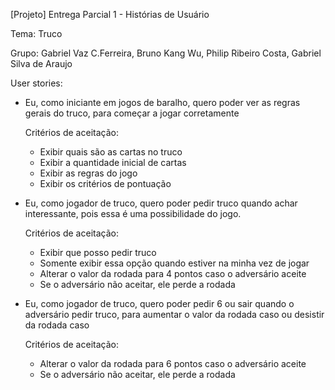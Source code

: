 [Projeto] Entrega Parcial 1 - Histórias de Usuário

Tema: Truco

Grupo: Gabriel Vaz C.Ferreira, Bruno Kang Wu, Philip Ribeiro Costa, Gabriel Silva de Araujo


User stories:

- Eu, como iniciante em jogos de baralho, quero poder ver as regras gerais do truco, para começar a jogar corretamente 

  Critérios de aceitação:
  - Exibir quais são as cartas no truco
  - Exibir a quantidade inicial de cartas
  - Exibir as regras do jogo
  - Exibir os critérios de pontuação


- Eu, como jogador de truco, quero poder pedir truco quando achar interessante, pois essa é uma possibilidade do jogo.

  Critérios de aceitação:
  - Exibir que posso pedir truco
  - Somente exibir essa opção quando estiver na minha vez de jogar
  - Alterar o valor da rodada para 4 pontos caso o adversário aceite
  - Se o adversário não aceitar, ele perde a rodada

- Eu, como jogador de truco, quero poder pedir 6 ou sair quando o adversário pedir truco, para aumentar o valor da rodada caso ou desistir da rodada caso

  Critérios de aceitação:
  - Alterar o valor da rodada para 6 pontos caso o adversário aceite
  - Se o adversário não aceitar, ele perde a rodada
   